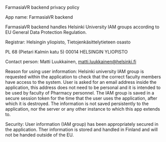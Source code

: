 FarmasiaVR backend privacy policy

App name: FarmasiaVR backend

FarmasiaVR backend handles Helsinki University IAM groups according to EU General Data Protection Regulation. 

Registrar:
Helsingin yliopisto, Tietojenkäsittelytieteen osasto

PL 68 (Pietari Kalmin katu 5) 00014 HELSINGIN YLIOPISTO

Contact person:
Matti Luukkainen, matti.luukkainen@helsinki.fi

Reason for using user information:
Helsinki university IAM group is requested within the application to check that the correct faculty members have access to the system. User is asked for an email address inside the application, this address does not need to be personal and it is intended to be used by faculty of Pharmacy personnel. The IAM group is saved in a secure session token for the time that the user uses the application, after which it is destroyed. The information is not saved persistently to the application, nor the server or any other instance to which this app extends to.

Security:
User information (IAM group) has been appropriately secured in the application. Ther information is stored and handled in Finland and will not be handed outside of the EU.

 